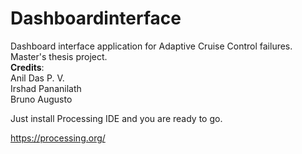 Dashboardinterface
==================

Dashboard interface application for Adaptive Cruise Control failures.
Master's thesis project.
<br> <b>Credits</b>:
<br> Anil Das P. V.
<br>Irshad Pananilath
<br>Bruno Augusto


Just install Processing IDE and you are ready to go.

https://processing.org/
